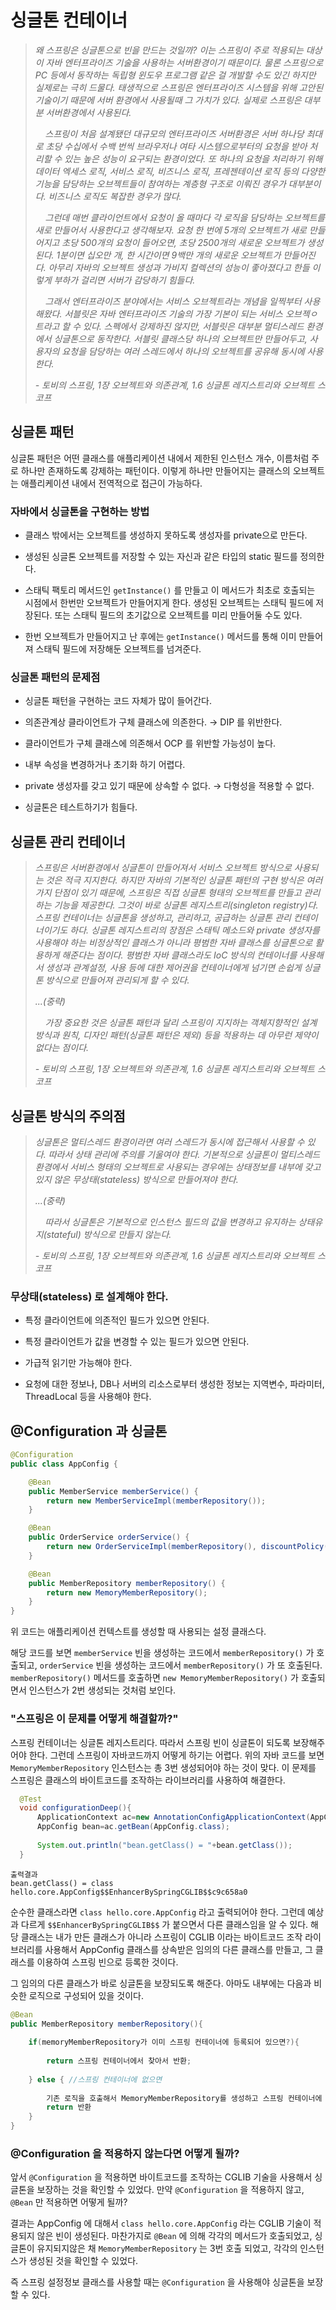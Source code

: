 # 싱글톤 컨테이너

> *왜 스프링은 싱글톤으로 빈을 만드는 것일까?*
> *이는 스프링이 주로 적용되는 대상이 자바 엔터프라이즈 기술을 사용하는 서버환경이기 때문이다.*
> *물론 스프링으로 PC 등에서 동작하는 독립형 윈도우 프로그램 같은 걸 개발할 수도 있긴 하지만 실제로는 극히 드물다.*
> *태생적으로 스프링은 엔터프라이즈 시스템을 위해 고안된 기술이기 때문에 서버 환경에서 사용될때 그 가치가 있다.*
> *실제로 스프링은 대부분 서버환경에서 사용된다.*
>
> *&nbsp;&nbsp;&nbsp;*
> *스프링이 처음 설계됐던 대규모의 엔터프라이즈 서버환경은 서버 하나당 최대로 초당 수십에서 수백 번씩 브라우저나 여타 시스템으로부터의 요청을 받아 처리할 수 있는 높은 성능이 요구되는 환경이었다.*
> *또 하나의 요청을 처리하기 위해 데이터 엑세스 로직, 서비스 로직, 비즈니스 로직, 프레젠테이션 로직 등의 다양한 기능을 담당하는 오브젝트들이 참여하는 계층형 구조로 이뤄진 경우가 대부분이다.*
> *비즈니스 로직도 복잡한 경우가 많다.*
>
> *&nbsp;&nbsp;&nbsp;*
> *그런데 매번 클라이언트에서 요청이 올 때마다 각 로직을 담당하는 오브젝트를 새로 만들어서 사용한다고 생각해보자.*
> *요청 한 번에 5개의 오브젝트가 새로 만들어지고 초당 500개의 요청이 들어오면, 초당 2500개의 새로운 오브젝트가 생성된다.*
> *1분이면 십오만 개, 한 시간이면 9백만 개의 새로운 오브젝트가 만들어진다.*
> *아무리 자바의 오브젝트 생성과 가비지 컬렉션의 성능이 좋아졌다고 한들 이렇게 부하가 걸리면 서버가 감당하기 힘들다.*
>
> *&nbsp;&nbsp;&nbsp;*
> *그래서 엔터프라이즈 분야에서는 서비스 오브젝트라는 개념을 일찍부터 사용해왔다.*
> *서블릿은 자바 엔터프라이즈 기술의 가장 기본이 되는 서비스 오브젝ㅇ트라고 할 수 있다.*
> *스펙에서 강제하진 않지만, 서블릿은 대부분 멀티스레드 환경에서 싱글톤으로 동작한다.*
> *서블릿 클래스당 하나의 오브젝트만 만들어두고, 사용자의 요청을 담당하는 여러 스레드에서 하나의 오브젝트를 공유해 동시에 사용한다.*
>
> *- 토비의 스프링, 1장 오브젝트와 의존관계, 1.6 싱글톤 레지스트리와 오브젝트 스코프*

## 싱글톤 패턴

싱글톤 패턴은 어떤 클래스를 애플리케이션 내에서 제한된 인스턴스 개수, 이름처럼 주로 하나만 존재하도록 강제하는 패턴이다. 이렇게 하나만 만들어지는 클래스의 오브젝트는 애플리케이션 내에서 전역적으로 접근이 가능하다.

### 자바에서 싱글톤을 구현하는 방법

- 클래스 밖에서는 오브젝트를 생성하지 못하도록 생성자를 private으로 만든다.


- 생성된 싱글톤 오브젝트를 저장할 수 있는 자신과 같은 타입의 static 필드를 정의한다.


- 스태틱 팩토리 메서드인 `getInstance()` 를 만들고 이 메서드가 최초로 호출되는 시점에서 한번만 오브젝트가 만들어지게 한다. 생성된 오브젝트는 스태틱 필드에 저장된다. 또는 스태틱 필드의 초기값으로
  오브젝트를 미리 만들어둘 수도 있다.


- 한번 오브젝트가 만들어지고 난 후에는 `getInstance()` 메서드를 통해 이미 만들어져 스태틱 필드에 저장해둔 오브젝트를 넘겨준다.

### 싱글톤 패턴의 문제점

- 싱글톤 패턴을 구현하는 코드 자체가 많이 들어간다.


- 의존관계상 클라이언트가 구체 클래스에 의존한다. → DIP 를 위반한다.


- 클라이언트가 구체 클래스에 의존해서 OCP 를 위반할 가능성이 높다.


- 내부 속성을 변경하거나 초기화 하기 어렵다.


- private 생성자를 갖고 있기 때문에 상속할 수 없다. → 다형성을 적용할 수 없다.


- 싱글톤은 테스트하기가 힘들다.

## 싱글톤 관리 컨테이너

> *스프링은 서버환경에서 싱글톤이 만들어져서 서비스 오브젝트 방식으로 사용되는 것은 적극 지지한다.*
> *하지만 자바의 기본적인 싱글톤 패턴의 구현 방식은 여러 가지 단점이 있기 때문에, 스프링은 직접 싱글톤 형태의 오브젝트를 만들고 관리하는 기능을 제공한다.*
> *그것이 바로 싱글톤 레지스트리(singleton registry)다.*
> *스프링 컨테이너는 싱글톤을 생성하고, 관리하고, 공급하는 싱글톤 관리 컨테이너이기도 하다.*
> *싱글톤 레지스트리의 장점은 스태틱 메소드와 private 생성자를 사용해야 하는 비정상적인 클래스가 아니라 평범한 자바 클래스를 싱글톤으로 활용하게 해준다는 점이다.*
> *평범한 자바 클래스라도 IoC 방식의 컨테이너를 사용해서 생성과 관계설정, 사용 등에 대한 제어권을 컨테이너에게 넘기면 손쉽게 싱글톤 방식으로 만들어져 관리되게 할 수 있다.*
>
> *...(중략)*
>
> *&nbsp;&nbsp;&nbsp;*
> *가장 중요한 것은 싱글톤 패턴과 달리 스프링이 지지하는 객체지향적인 설계 방식과 원칙, 디자인 패턴(싱글톤 패턴은 제외) 등을 적용하는 데 아무런 제약이 없다는 점이다.*
>
> *- 토비의 스프링, 1장 오브젝트와 의존관계, 1.6 싱글톤 레지스트리와 오브젝트 스코프*

## 싱글톤 방식의 주의점

> *싱글톤은 멀티스레드 환경이라면 여러 스레드가 동시에 접근해서 사용할 수 있다.*
> *따라서 상태 관리에 주의를 기울여야 한다.*
> *기본적으로 싱글톤이 멀티스레드 환경에서 서비스 형태의 오브젝트로 사용되는 경우에는 상태정보를 내부에 갖고 있지 않은 무상태(stateless) 방식으로 만들어져야 한다.*
>
> *...(중략)*
>
> *&nbsp;&nbsp;&nbsp;*
> *따라서 싱글톤은 기본적으로 인스턴스 필드의 값을 변경하고 유지하는 상태유지(stateful) 방식으로 만들지 않는다.*
>
> *- 토비의 스프링, 1장 오브젝트와 의존관계, 1.6 싱글톤 레지스트리와 오브젝트 스코프*

### 무상태(stateless) 로 설계해야 한다.

- 특정 클라이언트에 의존적인 필드가 있으면 안된다.


- 특정 클라이언트가 값을 변경할 수 있는 필드가 있으면 안된다.


- 가급적 읽기만 가능해야 한다.


- 요청에 대한 정보나, DB나 서버의 리소스로부터 생성한 정보는 지역변수, 파라미터, ThreadLocal 등을 사용해야 한다.

## @Configuration 과 싱글톤

```java
@Configuration
public class AppConfig {

    @Bean
    public MemberService memberService() {
        return new MemberServiceImpl(memberRepository());
    }

    @Bean
    public OrderService orderService() {
        return new OrderServiceImpl(memberRepository(), discountPolicy());
    }

    @Bean
    public MemberRepository memberRepository() {
        return new MemoryMemberRepository();
    }
}
```

위 코드는 애플리케이션 컨텍스트를 생성할 때 사용되는 설정 클래스다.

해당 코드를 보면 `memberService` 빈을 생성하는 코드에서 `memberRepository()` 가 호출되고,
`orderService` 빈을 생성하는 코드에서 `memberRepository()` 가 또 호출된다.
`memberRepository()` 메서드를 호출하면 `new MemoryMemberRepository()` 가 호출되면서 인스턴스가 2번 생성되는 것처럼 보인다.

### "스프링은 이 문제를 어떻게 해결할까?"

스프링 컨테이너는 싱글톤 레지스트리다. 따라서 스프링 빈이 싱글톤이 되도록 보장해주어야 한다. 그런데 스프링이 자바코드까지 어떻게 하기는 어렵다. 위의 자바 코드를 보면 `MemoryMemberRepository`
인스턴스는 총 3번 생성되어야 하는 것이 맞다. 이 문제를 스프링은 클래스의 바이트코드를 조작하는 라이브러리를 사용하여 해결한다.

```java
  @Test
  void configurationDeep(){
      ApplicationContext ac=new AnnotationConfigApplicationContext(AppConfig.class);
      AppConfig bean=ac.getBean(AppConfig.class);
  
      System.out.println("bean.getClass() = "+bean.getClass());
  }
```

```shell
출력결과
bean.getClass() = class hello.core.AppConfig$$EnhancerBySpringCGLIB$$c9c658a0
```

순수한 클래스라면 `class hello.core.AppConfig` 라고 출력되어야 한다. 그런데 예상과 다르게 `$$EnhancerBySpringCGLIB$$` 가 붙으면서 다른 클래스임을 알 수 있다. 해당
클래스는 내가 만든 클래스가 아니라 스프링이 CGLIB 이라는 바이트코드 조작 라이브러리를 사용해서 AppConfig 클래스를 상속받은 임의의 다른 클래스를 만들고, 그 클래스를 이용하여 스프링 빈으로 등록한
것이다.

그 임의의 다른 클래스가 바로 싱글톤을 보장되도록 해준다. 아마도 내부에는 다음과 비슷한 로직으로 구성되어 있을 것이다.

```java
@Bean
public MemberRepository memberRepository(){
    
    if(memoryMemberRepository가 이미 스프링 컨테이너에 등록되어 있으면?){
        
        return 스프링 컨테이너에서 찾아서 반환;
        
    } else { //스프링 컨테이너에 없으면
        
        기존 로직을 호출해서 MemoryMemberRepository를 생성하고 스프링 컨테이너에 등록 
        return 반환
    }
}
```
### @Configuration 을 적용하지 않는다면 어떻게 될까?

앞서 `@Configuration` 을 적용하면 바이트코드를 조작하는 CGLIB 기술을 사용해서 싱글톤을 보장하는 것을 확인할 수 있었다.
만약 `@Configuration` 을 적용하지 않고, `@Bean` 만 적용하면 어떻게 될까?

결과는 AppConfig 에 대해서 `class hello.core.AppConfig` 라는 CGLIB 기술이 적용되지 않은 빈이 생성된다.
마찬가지로 `@Bean` 에 의해 각각의 메서드가 호출되었고, 싱글톤이 유지되지않은 채 `MemoryMemberRepository` 는 3번 호출 되었고,
각각의 인스턴스가 생성된 것을 확인할 수 있었다.

즉 스프링 설정정보 클래스를 사용할 때는 `@Configuration` 을 사용해야 싱글톤을 보장할 수 있다.



